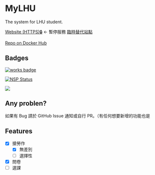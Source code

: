 # MyLHU

The system for LHU student.

[Website (HTTPS)🔒](https://mylhu.arukascloud.io/) <- 暫停服務
[臨時替代站點](https://mylhu.herokuapp.com/)

[Repo on Docker Hub](https://hub.docker.com/r/hans00/mylhu/)

## Badges

[![works badge](https://cdn.rawgit.com/nikku/works-on-my-machine/v0.2.0/badge.svg)](https://github.com/nikku/works-on-my-machine)

[![NSP Status](https://nodesecurity.io/orgs/hans00/projects/11378212-7f31-40ae-9ebf-d7303f96676e/badge)](https://nodesecurity.io/orgs/hans00/projects/11378212-7f31-40ae-9ebf-d7303f96676e)

[![](https://images.microbadger.com/badges/image/hans00/mylhu.svg)](https://microbadger.com/images/hans00/mylhu)

## Any problen?

如果有 Bug 請於 GitHub Issue 通知或自行 PR。（有任何想要新增的功能也是

## Features

- [x] 搶勞作
    - [x] 無差別
    - [ ] 選擇性
- [x] 問卷
- [ ] 選課
